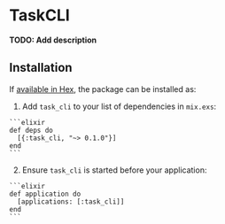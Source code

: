 # TaskCLI

**TODO: Add description**

## Installation

If [available in Hex](https://hex.pm/docs/publish), the package can be installed as:

  1. Add `task_cli` to your list of dependencies in `mix.exs`:

    ```elixir
    def deps do
      [{:task_cli, "~> 0.1.0"}]
    end
    ```

  2. Ensure `task_cli` is started before your application:

    ```elixir
    def application do
      [applications: [:task_cli]]
    end
    ```
